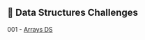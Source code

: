 
## 🎯 Data Structures Challenges

001 - [Arrays DS](https://github.com/danipishinin/HackerRank/blob/main/mathematics/arrays-ds.md) </br >
